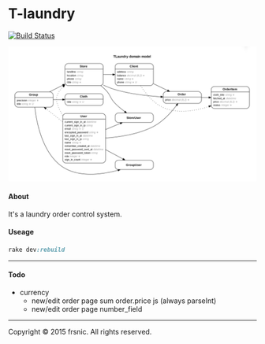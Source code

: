 # T-laundry

[![Build Status](https://travis-ci.org/frsnic/T-laundry.svg?branch=master)](https://travis-ci.org/frsnic/T-laundry)

![T-laundry](https://raw.githubusercontent.com/frsnic/T-laundry/master/erd.png)

#### About
It's a laundry order control system.

#### Useage
```ruby
rake dev:rebuild
```
***
#### Todo
* currency
    * new/edit order page sum order.price js (always parseInt)
    * new/edit order page number_field

--------------------------
Copyright © 2015 frsnic. All rights reserved.
